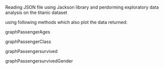 Reading JSON file using Jackson library and perdorming exploratory data analysis on the titanic dataset

using following methods which also plot the data returned:

graphPassengerAges

graphPassengerClass

graphPassengersurvived

graphPassengersurvivedGender
